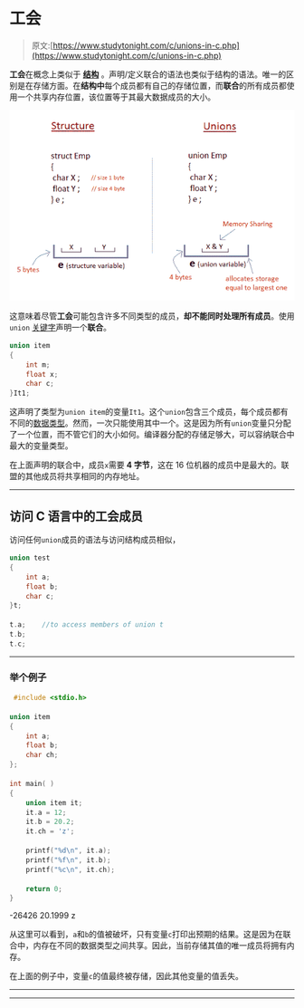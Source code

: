 # 工会

> 原文:[https://www.studytonight.com/c/unions-in-c.php](https://www.studytonight.com/c/unions-in-c.php)

**工会**在概念上类似于 **[结构](structures-in-c.php)** 。声明/定义联合的语法也类似于结构的语法。唯一的区别是在存储方面。在**结构中**每个成员都有自己的存储位置，而**联合**的所有成员都使用一个共享内存位置，该位置等于其最大数据成员的大小。

![Union and Structure comparison C language](img/9a7da99037f5f2d47f8fc5e65f395b1f.png)

这意味着尽管**工会**可能包含许多不同类型的成员，**却不能同时处理所有成员**。使用`union` [关键字](keywords-and-identifier.php)声明一个**联合**。

```cpp
union item
{
    int m;
    float x;
    char c;
}It1;
```

这声明了类型为`union item`的变量`It1`。这个`union`包含三个成员，每个成员都有不同的[数据类型](datatype-in-c.php)。然而，一次只能使用其中一个。这是因为所有`union`变量只分配了一个位置，而不管它们的大小如何。编译器分配的存储足够大，可以容纳联合中最大的变量类型。

在上面声明的联合中，成员`x`需要 **4 字节**，这在 16 位机器的成员中是最大的。联盟的其他成员将共享相同的内存地址。

* * *

## 访问 C 语言中的工会成员

访问任何`union`成员的语法与访问结构成员相似，

```cpp
union test
{
    int a;
    float b;
    char c;
}t;

t.a;    //to access members of union t
t.b;     
t.c;
```

* * *

### 举个例子

```cpp
 #include <stdio.h>

union item
{
    int a;
    float b;
    char ch;
};

int main( )
{
    union item it;
    it.a = 12;
    it.b = 20.2;
    it.ch = 'z';

    printf("%d\n", it.a);
    printf("%f\n", it.b);
    printf("%c\n", it.ch);

    return 0;
}
```

-26426 20.1999 z

从这里可以看到，`a`和`b`的值被破坏，只有变量`c`打印出预期的结果。这是因为在联合中，内存在不同的数据类型之间共享。因此，当前存储其值的唯一成员将拥有内存。

在上面的例子中，变量`c`的值最终被存储，因此其他变量的值丢失。

* * *

* * *